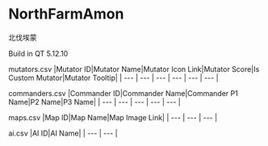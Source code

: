 # NorthFarmAmon
北伐埃蒙

Build in QT 5.12.10


mutators.csv
|Mutator ID|Mutator Name|Mutator Icon Link|Mutator Score|Is Custom Mutator|Mutator Tooltip|
| --- | --- | --- | --- | --- | --- |

commanders.csv
|Commander ID|Commander Name|Commander P1 Name|P2 Name|P3 Name|
| --- | --- | --- | --- | --- |

maps.csv
|Map ID|Map Name|Map Image Link|
| --- | --- | --- |

ai.csv
|AI ID|AI Name|
| --- | --- |
